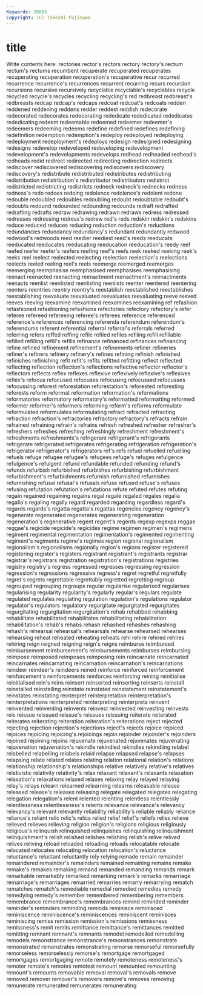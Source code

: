```yaml
---
Keywords: 28885 
Copyright: (C) Takeshi Fujisawa
---
```


# title

Write contents here.
 rectories rector's rectors rectory rectory's rectum rectum's rectums
recumbent recuperate recuperated recuperates recuperating recuperation recuperation's recuperative recur recurred
recurrence recurrence's recurrences recurrent recurring recurs recursion recursions recursive recursively
recyclable recyclable's recyclables recycle recycled recycle's recycles recycling recycling's red
redbreast redbreast's redbreasts redcap redcap's redcaps redcoat redcoat's redcoats redden
reddened reddening reddens redder reddest reddish redecorate redecorated redecorates redecorating
rededicate rededicated rededicates rededicating redeem redeemable redeemed redeemer redeemer's redeemers
redeeming redeems redefine redefined redefines redefining redefinition redemption redemption's redeploy
redeployed redeploying redeployment redeployment's redeploys redesign redesigned redesigning redesigns redevelop
redeveloped redeveloping redevelopment redevelopment's redevelopments redevelops redhead redheaded redhead's redheads
redid redirect redirected redirecting redirection redirects rediscover rediscovered rediscovering rediscovers
rediscovery rediscovery's redistribute redistributed redistributes redistributing redistribution redistribution's redistributor redistributors
redistrict redistricted redistricting redistricts redneck redneck's rednecks redness redness's redo
redoes redoing redolence redolence's redolent redone redouble redoubled redoubles redoubling
redoubt redoubtable redoubt's redoubts redound redounded redounding redounds redraft redrafted
redrafting redrafts redraw redrawing redrawn redraws redress redressed redresses redressing
redress's redrew red's reds redskin redskin's redskins reduce reduced reduces
reducing reduction reduction's reductions redundancies redundancy redundancy's redundant redundantly redwood
redwood's redwoods reed reedier reediest reed's reeds reeducate reeducated reeducates
reeducating reeducation reeducation's reedy reef reefed reefer reefer's reefers reefing
reef's reefs reek reeked reeking reek's reeks reel reelect reelected
reelecting reelection reelection's reelections reelects reeled reeling reel's reels reemerge
reemerged reemerges reemerging reemphasise reemphasised reemphasises reemphasising reenact reenacted reenacting
reenactment reenactment's reenactments reenacts reenlist reenlisted reenlisting reenlists reenter reentered
reentering reenters reentries reentry reentry's reestablish reestablished reestablishes reestablishing reevaluate
reevaluated reevaluates reevaluating reeve reeved reeves reeving reexamine reexamined reexamines
reexamining ref refashion refashioned refashioning refashions refectories refectory refectory's refer
referee refereed refereeing referee's referees reference referenced reference's references referencing
referenda referendum referendum's referendums referent referential referral referral's referrals referred
referring refers reffed reffing refile refiled refiles refiling refill refillable
refilled refilling refill's refills refinance refinanced refinances refinancing refine refined
refinement refinement's refinements refiner refineries refiner's refiners refinery refinery's refines
refining refinish refinished refinishes refinishing refit refit's refits refitted refitting
reflect reflected reflecting reflection reflection's reflections reflective reflector reflector's reflectors
reflects reflex reflexes reflexive reflexively reflexive's reflexives reflex's refocus refocused
refocuses refocusing refocussed refocusses refocussing reforest reforestation reforestation's reforested reforesting
reforests reform reformat reformation reformation's reformations reformatories reformatory reformatory's reformatted
reformatting reformed reformer reformer's reformers reforming reform's reforms reformulate reformulated
reformulates reformulating refract refracted refracting refraction refraction's refractories refractory refractory's
refracts refrain refrained refraining refrain's refrains refresh refreshed refresher refresher's
refreshers refreshes refreshing refreshingly refreshment refreshment's refreshments refreshments's refrigerant refrigerant's
refrigerants refrigerate refrigerated refrigerates refrigerating refrigeration refrigeration's refrigerator refrigerator's refrigerators
ref's refs refuel refuelled refuelling refuels refuge refugee refugee's refugees
refuge's refuges refulgence refulgence's refulgent refund refundable refunded refunding refund's
refunds refurbish refurbished refurbishes refurbishing refurbishment refurbishment's refurbishments refurnish refurnished
refurnishes refurnishing refusal refusal's refusals refuse refused refuse's refuses refusing
refutation refutation's refutations refute refuted refutes refuting regain regained regaining
regains regal regale regaled regales regalia regalia's regaling regally regard
regarded regarding regardless regard's regards regards's regatta regatta's regattas regencies
regency regency's regenerate regenerated regenerates regenerating regeneration regeneration's regenerative regent
regent's regents regexp regexps reggae reggae's regicide regicide's regicides regime
regimen regimen's regimens regiment regimental regimentation regimentation's regimented regimenting regiment's
regiments regime's regimes region regional regionalism regionalism's regionalisms regionally region's
regions register registered registering register's registers registrant registrant's registrants registrar
registrar's registrars registration registration's registrations registries registry registry's regress regressed
regresses regressing regression regression's regressions regressive regress's regret regretful regretfully
regret's regrets regrettable regrettably regretted regretting regroup regrouped regrouping regroups
regular regularise regularised regularises regularising regularity regularity's regularly regular's regulars
regulate regulated regulates regulating regulation regulation's regulations regulator regulator's regulators
regulatory regurgitate regurgitated regurgitates regurgitating regurgitation regurgitation's rehab rehabbed rehabbing
rehabilitate rehabilitated rehabilitates rehabilitating rehabilitation rehabilitation's rehab's rehabs rehash rehashed
rehashes rehashing rehash's rehearsal rehearsal's rehearsals rehearse rehearsed rehearses rehearsing
reheat reheated reheating reheats rehi rehire rehired rehires rehiring reign
reigned reigning reign's reigns reimburse reimbursed reimbursement reimbursement's reimbursements reimburses
reimbursing reimpose reimposed reimposes reimposing rein reincarnate reincarnated reincarnates reincarnating
reincarnation reincarnation's reincarnations reindeer reindeer's reindeers reined reinforce reinforced reinforcement
reinforcement's reinforcements reinforces reinforcing reining reinitialise reinitialised rein's reins reinsert
reinserted reinserting reinserts reinstall reinstalled reinstalling reinstate reinstated reinstatement reinstatement's
reinstates reinstating reinterpret reinterpretation reinterpretation's reinterpretations reinterpreted reinterpreting reinterprets reinvent
reinvented reinventing reinvents reinvest reinvested reinvesting reinvests reis reissue reissued
reissue's reissues reissuing reiterate reiterated reiterates reiterating reiteration reiteration's reiterations
reject rejected rejecting rejection rejection's rejections reject's rejects rejoice rejoiced
rejoices rejoicing rejoicing's rejoicings rejoin rejoinder rejoinder's rejoinders rejoined rejoining
rejoins rejuvenate rejuvenated rejuvenates rejuvenating rejuvenation rejuvenation's rekindle rekindled rekindles
rekindling relabel relabelled relabelling relabels relaid relapse relapsed relapse's relapses
relapsing relate related relates relating relation relational relation's relations relationship
relationship's relationships relative relatively relative's relatives relativistic relativity relativity's relax
relaxant relaxant's relaxants relaxation relaxation's relaxations relaxed relaxes relaxing relay
relayed relaying relay's relays relearn relearned relearning relearns releasable release
released release's releases releasing relegate relegated relegates relegating relegation relegation's
relent relented relenting relentless relentlessly relentlessness relentlessness's relents relevance relevance's
relevancy relevancy's relevant relevantly reliability reliability's reliable reliably reliance reliance's
reliant relic relic's relics relied relief relief's reliefs relies relieve
relieved relieves relieving religion religion's religions religious religiously religious's relinquish
relinquished relinquishes relinquishing relinquishment relinquishment's relish relished relishes relishing relish's
relive relived relives reliving reload reloaded reloading reloads relocatable relocate
relocated relocates relocating relocation relocation's reluctance reluctance's reluctant reluctantly rely
relying remade remain remainder remaindered remainder's remainders remained remaining remains
remake remake's remakes remaking remand remanded remanding remands remark remarkable
remarkably remarked remarking remark's remarks remarriage remarriage's remarriages remarried remarries
remarry remarrying rematch rematches rematch's remediable remedial remedied remedies remedy
remedying remedy's remember remembered remembering remembers remembrance remembrance's remembrances remind
reminded reminder reminder's reminders reminding reminds reminisce reminisced reminiscence reminiscence's
reminiscences reminiscent reminisces reminiscing remiss remission remission's remissions remissness remissness's
remit remits remittance remittance's remittances remitted remitting remnant remnant's remnants
remodel remodelled remodelling remodels remonstrance remonstrance's remonstrances remonstrate remonstrated remonstrates
remonstrating remorse remorseful remorsefully remorseless remorselessly remorse's remortgage remortgaged remortgages
remortgaging remote remotely remoteness remoteness's remoter remote's remotes remotest remount
remounted remounting remount's remounts removable removal removal's removals remove removed
remover remover's removers remove's removes removing remunerate remunerated remunerates remunerating
